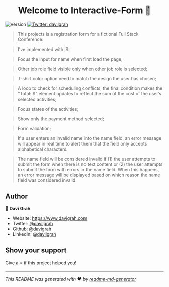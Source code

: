 <h1 align="center">Welcome to Interactive-Form 👋</h1>
<p>
  <img alt="Version" src="https://img.shields.io/badge/version-1.1-blue.svg?cacheSeconds=2592000" />
  <a href="https://twitter.com/davilgrah" target="_blank">
    <img alt="Twitter: davilgrah" src="https://img.shields.io/twitter/follow/davilgrah.svg?style=social" />
  </a>
</p>

>  This projects is a registration form for a fictional Full Stack Conference:

> I've implemented with jS:

> Focus the input for name when first load the page;

> Other job role field visible only when other job role is selected;

> T-shirt color option need to match the design the user has chosen;

> A loop to check for scheduling conflicts, the final condition makes the "Total: $" element updates to reflect the sum of the cost of the user’s selected activities;

> Focus states of the activities;

> Show only the payment method selected;

> Form validation;

> If a user enters an invalid name into the name field, an error message will appear in real time to alert them that the field only accepts alphabetical characters.

> The name field will be considered invalid if (1) the user attempts to submit the form when there is no text content or (2) the user attempts to submit the form with errors in the name field. When this happens, an error message will be displayed based on which reason the name field was considered invalid.

## Author

👤 **Davi Grah**

* Website: https://www.davigrah.com
* Twitter: [@davilgrah](https://twitter.com/davilgrah)
* Github: [@davigrah](https://github.com/davigrah)
* LinkedIn: [@davilgrah](https://linkedin.com/in/davilgrah)

## Show your support

Give a ⭐️ if this project helped you!

***
_This README was generated with ❤️ by [readme-md-generator](https://github.com/kefranabg/readme-md-generator)_